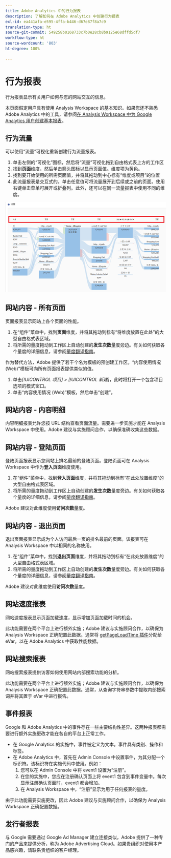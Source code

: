 ```yaml
---
title: Adobe Analytics 中的行为报表
description: 了解如何在 Adobe Analytics 中创建行为报表
exl-id: ea441afa-e595-4ffa-b446-d67e87f8a7c9
translation-type: ht
source-git-commit: 549258b0168733c7b0e28cb8b9125e68dffd5df7
workflow-type: ht
source-wordcount: '803'
ht-degree: 100%

---
```


# 行为报表

行为报表显示有关用户如何与您的网站交互的信息。

本页面假定用户具有使用 Analysis Workspace 的基本知识。如果您还不熟悉 Adobe Analytics 中的工具，请参阅[在 Analysis Workspace 中为 Google Analytics 用户创建基本报表](create-report.md)。

## 行为流量

可以使用“流量”可视化重新创建行为流量报表。

1. 单击左侧的“可视化”图标，然后将“流量”可视化拖到自由格式表上方的工作区
2. 找到&#x200B;**页面**&#x200B;维度，然后单击箭头图标以显示页面值。维度项为黄色。
3. 找到要开始使用的所需页面值，并将其拖动到中心标有“维度或项目”的位置
4. 此流量报表是交互式的。单击任意值可将流量展开到后续或之前的页面。使用右键单击菜单可展开或折叠列。此外，还可以在同一流量报表中使用不同的维度。

![流量报表](/help/technotes/ga-to-aa/assets/flow.png)

## 网站内容 - 所有页面

页面报表显示网站上各个页面的性能。

1. 在“组件”菜单中，找到&#x200B;**页面**&#x200B;维度，并将其拖动到标有“将维度放置在此处”的大型自由格式表区域。
2. 将所需的量度拖动到工作区上自动创建的&#x200B;**发生次数**&#x200B;量度旁边。有关如何获取各个量度的详细信息，请参阅[量度翻译指南](common-metrics.md)。

作为替代方法，Adobe 提供了若干个名为模板的预创建工作区。“内容使用情况 (Web)”模板可向所有页面报表提供类似的值。

1. 单击&#x200B;*[!UICONTROL 项目] > [!UICONTROL 新建]*，此时将打开一个包含项目选项的模式窗口。
2. 单击“内容使用情况 (Web)”模板，然后单击“创建”。

## 网站内容 - 内容明细

内容明细报表允许您按 URL 结构查看页面流量。需要进一步实施才能在 Analysis Workspace 中使用。Adobe 建议与实施顾问合作，以确保准确收集这些数据。

## 网站内容 - 登陆页面

登陆页面报表显示您网站上排名最前的登陆页面。登陆页面可在 Analysis Workspace 中作为&#x200B;**登入页面**&#x200B;维度使用。

1. 在“组件”菜单中，找到&#x200B;**登入页面**&#x200B;维度，并将其拖动到标有“在此处放置维度”的大型自由格式表区域。
2. 将所需的量度拖动到工作区上自动创建的&#x200B;**发生次数**&#x200B;量度旁边。有关如何获取各个量度的详细信息，请参阅[量度翻译指南](common-metrics.md)。

Adobe 建议对此维度使用&#x200B;**访问次数**&#x200B;量度。

## 网站内容 - 退出页面

退出页面报表显示成为个人访问最后一页的排名最前的页面。该报表可在 Analysis Workspace 中以相同的名称使用。

1. 在“组件”菜单中，找到&#x200B;**退出页面**&#x200B;维度，并将其拖动到标有“在此处放置维度”的大型自由格式表区域。
2. 将所需的量度拖动到工作区上自动创建的&#x200B;**发生次数**&#x200B;量度旁边。有关如何获取各个量度的详细信息，请参阅[量度翻译指南](common-metrics.md)。

Adobe 建议对此维度使用&#x200B;**访问次数**&#x200B;量度。

## 网站速度报表

网站速度报表显示页面加载速度，显示增加页面加载时间的机会。

此功能需要在两个平台上进行额外实施；Adobe 建议与实施顾问合作，以确保为 Analysis Workspace 正确配置此数据。通常将 [getPageLoadTime 插件](/help/implement/vars/plugins/getpageloadtime.md)分配给 eVar，以在 Adobe Analytics 中获取性能数据。

## 网站搜索报表

网站搜索报表提供访客如何使用网站内部搜索功能的分析。

此功能需要在两个平台上进行额外实施；Adobe 建议与实施顾问合作，以确保为 Analysis Workspace 正确配置此数据。通常，从查询字符串参数中提取内部搜索词并将其置于 eVar 中进行报告。

## 事件报表

Google 和 Adobe Analytics 中的事件存在一些主要结构性差异。这两种报表都需要进行额外实施更改才能在各自的平台上正常工作。

* 在 Google Analytics 的实施中，事件被定义为文本。事件具有类别、操作和标签。
* 在 Adobe Analytics 中，首先在 Admin Console 中设置事件，为其分配一个标识符。该标识符在实施代码中使用。例如：
   1. 您可以在 Admin Console 中将 event1 设置为“注册”。
   2. 在您的实施中，您应在注册确认页面上将 event1 包含到事件变量中。每次显示注册确认页面时，event1 都会增加。
   3. 在 Analysis Workspace 中，“注册”显示为用于任何报表的量度。

由于此功能需要实施更改，因此 Adobe 建议与实施顾问合作，以确保为 Analysis Workspace 正确配置数据。

## 发行者报表

与 Google 需要通过 Google Ad Manager 建立连接类似，Adobe 提供了一种专门的产品来提供分析，称为 Adobe Advertising Cloud。如果贵组织对使用本产品感兴趣，请联系贵组织的客户经理。
